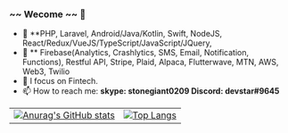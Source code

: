 ### ~~ Wecome ~~ 👋

- 🔭 **PHP, Laravel, Android/Java/Kotlin, Swift, NodeJS, React/Redux/VueJS/TypeScript/JavaScript/JQuery,
- 🔭 ** Firebase(Analytics, Crashlytics, SMS, Email, Notification, Functions), Restful API, Stripe, Plaid, Alpaca, Flutterwave, MTN, AWS, Web3, Twilio
- 🌱 I focus on Fintech.
- 📫 How to reach me: **skype: stonegiant0209   Discord: devstar#9645**


|  |      |
| :---        |        ----------       |
[![Anurag's GitHub stats](https://github-readme-stats.vercel.app/api?username=gitdevstar&count_private=true)](https://github.com/gitdevstar) | [![Top Langs](https://github-readme-stats.vercel.app/api/top-langs/?username=gitdevstar&count_private=true&show_icons=true&layout=compact)](https://github.com/gitdevstar) |

<!-- [![willianrod's wakatime stats](https://github-readme-stats.vercel.app/api/wakatime?username=gitdevstar)](https://github.com/gitdevstar) -->
<!-- [![Readme Card](https://github-readme-stats.vercel.app/api/pin/?username=gitdevstar&repo=Jax-Wallet-Android)](https://github.com/gitdevstar/Jax-Wallet-Android) -->
